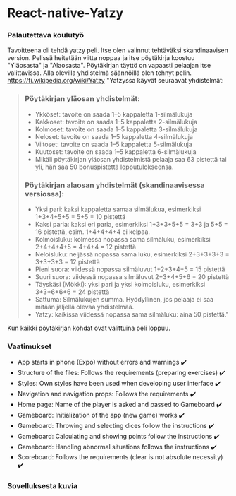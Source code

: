 # React-native-Yatzy
### Palautettava koulutyö
Tavoitteena oli tehdä yatzy peli. Itse olen valinnut tehtäväksi skandinaavisen version.
Pelissä heitetään viitta noppaa ja itse pöytäkirja koostuu "Yläosasta" ja "Alaosasta". Pöytäkirjan täyttö on vapaasti pelaajan itse valittavissa.
Alla olevilla yhdistelmä säännöillä olen tehnyt pelin.
https://fi.wikipedia.org/wiki/Yatzy
"Yatzyssa käyvät seuraavat yhdistelmät:

> ### Pöytäkirjan yläosan yhdistelmät:
>
> - Ykköset: tavoite on saada 1–5 kappaletta 1-silmälukuja
> - Kakkoset: tavoite on saada 1–5 kappaletta 2-silmälukuja
> - Kolmoset: tavoite on saada 1–5 kappaletta 3-silmälukuja
> - Neloset: tavoite on saada 1–5 kappaletta 4-silmälukuja
> - Viitoset: tavoite on saada 1–5 kappaletta 5-silmälukuja
> - Kuutoset: tavoite on saada 1–5 kappaletta 6-silmälukuja
> - Mikäli pöytäkirjan yläosan yhdistelmistä pelaaja saa 63 pistettä tai yli, hän saa 50 bonuspistettä lopputulokseensa.
>
> ### Pöytäkirjan alaosan yhdistelmät (skandinaavisessa versiossa):
>
> - Yksi pari: kaksi kappaletta samaa silmälukua, esimerkiksi 1+3+4+5+5 = 5+5 = 10 pistettä
> - Kaksi paria: kaksi eri paria, esimerkiksi 1+3+3+5+5 = 3+3 ja 5+5 = 16 pistettä, esim. 1+4+4+4+4 ei kelpaa.
> - Kolmoisluku: kolmessa nopassa sama silmäluku, esimerkiksi 2+4+4+4+5 = 4+4+4 = 12 pistettä
> - Neloisluku: neljässä nopassa sama luku, esimerkiksi 2+3+3+3+3 = 3+3+3+3 = 12 pistettä
> - Pieni suora: viidessä nopassa silmäluvut 1+2+3+4+5 = 15 pistettä
> - Suuri suora: viidessä nopassa silmäluvut 2+3+4+5+6 = 20 pistettä
> - Täyskäsi (Mökki): yksi pari ja yksi kolmoisluku, esimerkiksi 3+3+6+6+6 = 24 pistettä
> - Sattuma: Silmälukujen summa. Hyödyllinen, jos pelaaja ei saa mitään jäljellä olevaa yhdistelmää.
> - Yatzy: kaikissa viidessä nopassa sama silmäluku: aina 50 pistettä."

Kun kaikki pöytäkirjan kohdat ovat valittuina peli loppuu.

### Vaatimukset 

- App starts in phone (Expo) without errors and warnings :heavy_check_mark:
- Structure of the files: Follows the requirements (preparing exercises) :heavy_check_mark:
- Styles: Own styles have been used when developing user interface :heavy_check_mark:
- Navigation and navigation props: Follows the requirements :heavy_check_mark:
- Home page: Name of the player is asked and passed to Gameboard :heavy_check_mark:
- Gameboard: Initialization of the app (new game) works :heavy_check_mark:
- Gameboard: Throwing and selecting dices follow the instructions :heavy_check_mark:
- Gameboard: Calculating and showing points follow the instructions :heavy_check_mark:
- Gameboard: Handling abnormal situations follows the instructions :heavy_check_mark:
- Scoreboard: Follows the requirements (clear is not absolute necessity) :heavy_check_mark:

### Sovelluksesta kuvia

